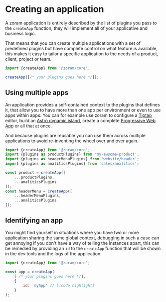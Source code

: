 # Creating an application

A zoram application is entirely described by the list of plugins you pass to the
`createApp` function, they will implement all of your applicative and business
logic.

That means that you can create multiple applications with a set of predefined
plugins but have complete control on what feature is available, this makes it
easy to tailor a specific application to the needs of a product, client, project
or team.

```js
import {createApp} from '@zoram/core';

createApp([/* your plugins goes here */]);
```

## Using multiple apps

An application provides a self-contained context to the plugins that defines it,
that allow you to have more than one app per environment or even to use apps
within apps. You can for example use zoram to configure
a [Tiptap](https://tiptap.dev/) editor, build
an [Astro dynamic island](https://docs.astro.build/en/concepts/islands/), create
a complete
[Progressive Web App](https://developer.mozilla.org/en-US/docs/Web/Progressive_web_apps/Guides/What_is_a_progressive_web_app)
or all that at once.

And because plugins are reusable you can use them across multiple applications
to avoid re-inventing the wheel over and over again.

```js
import {createApp} from '@zoram/core';
import {plugins as productPlugins} from 'my-awsome-product';
import {plugins as headerMenuPlugins} from 'website/header';
import {plugins as analiticsPlugins} from 'sales/analitics';

const product = createApp([
	...productPlugins,
	...analiticsPlugins
]);
const headerMenu = createApp([
	...headerMenuPlugins,
	...analiticsPlugins
]);
```

## Identifying an app

You might find yourself in situations where you have two or more application
sharing the same global context, debugging in such a case can get annoying if
you don't have a way of telling the instances apart, this can be remedied by
providing an `id` to the `createApp` function that will be shown in the dev
tools and the logs of the application.

```js
import {createApp} from '@zoram/core';

const app = createApp(
	[ /* your plugins goes here */],
	{
		id: 'myApp' // [!code highlight]
	}
);
```